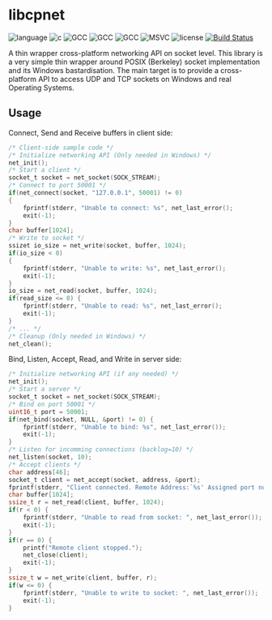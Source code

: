 # libcpnet

![language](https://img.shields.io/badge/language-c-blue.svg)
![c](https://img.shields.io/badge/std-c99-blue.svg)
![GCC](https://img.shields.io/badge/GCC-5.4.0-blue.svg)
![GCC](https://img.shields.io/badge/GCC-4.9.3-blue.svg)
![GCC](https://img.shields.io/badge/GCC-4.8.5-blue.svg)
![MSVC](https://img.shields.io/badge/MSVC-14-red.svg)
![license](https://img.shields.io/badge/license-GPLv3-blue.svg)
[![Build Status](https://travis-ci.org/soroush/libcpnet.svg?branch=dev)](https://travis-ci.org/soroush/libcpnet)

A thin wrapper cross-platform networking API on socket level. This library is
a very simple thin wrapper around POSIX (Berkeley) socket implementation and 
its Windows bastardisation. The main target is to provide a cross-platform 
API to access UDP and TCP sockets on Windows and real Operating Systems.

## Usage

Connect, Send and Receive buffers in client side:

```c
/* Client-side sample code */
/* Initialize networking API (Only needed in Windows) */
net_init();
/* Start a client */
socket_t socket = net_socket(SOCK_STREAM);
/* Connect to port 50001 */
if(net_connect(socket, "127.0.0.1", 50001) != 0) 
{
    fprintf(stderr, "Unable to connect: %s", net_last_error();
    exit(-1);
}
char buffer[1024];
/* Write to socket */
ssizet io_size = net_write(socket, buffer, 1024);
if(io_size < 0)
{
    fprintf(stderr, "Unable to write: %s", net_last_error();
    exit(-1);
}
io_size = net_read(socket, buffer, 1024);
if(read_size <= 0) {
    fprintf(stderr, "Unable to read: %s", net_last_error();
    exit(-1);
}
/* ... */
/* Cleanup (Only needed in Windows) */
net_clean();
```

Bind, Listen, Accept, Read, and Write in server side:

```c
/* Initialize networking API (if any needed) */
net_init();
/* Start a server */
socket_t socket = net_socket(SOCK_STREAM);
/* Bind on port 50001 */
uint16_t port = 50001;
if(net_bind(socket, NULL, &port) != 0) {
    fprintf(stderr, "Unable to bind: %s", net_last_error());
    exit(-1);
}
/* Listen for incomming connections (backlog=10) */
net_listen(socket, 10);
/* Accept clients */
char address[46];
socket_t client = net_accept(socket, address, &port);
fprintf(stderr, "Client connected. Remote Address:`%s' Assigned port number: %d\n", address, port);
char buffer[1024];
ssize_t r = net_read(client, buffer, 1024);
if(r < 0) {
    fprintf(stderr, "Unable to read from socket: ", net_last_error());
    exit(-1);
}
if(r == 0) {
    printf("Remote client stopped.");
    net_close(client);
    exit(-1);
}
ssize_t w = net_write(client, buffer, r);
if(w <= 0) {
    fprintf(stderr, "Unable to write to socket: ", net_last_error());
    exit(-1);
}
```


